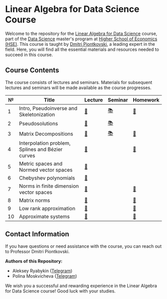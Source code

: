 # Linear Algebra for Data Science Course

Welcome to the repository for the [Linear Algebra for Data Science](https://www.hse.ru/en/edu/courses/470902553) course, part of the [Data Science](https://www.hse.ru/ma/datasci/) master's program at [Higher School of Economics (HSE)](https://www.hse.ru/). This course is taught by [Dmitri Piontkovski](https://www.hse.ru/en/org/persons/64913), a leading expert in the field. Here, you will find all the essential materials and resources needed to succeed in this course.

<!--- 
## Course Description

In the lecture course, we consider some topics of linear algebra beyond the standard first year course which are extremely important for applications. Mostly, these are applications to data analysis and machine learning, as well as to economics and statistics. We begin with inversions of rectangle matrices, that is, we discuss pseudo-inverse matrices (and their connections to the linear regression model). Among others, we discuss iteration methods (and their using in models of random walk on a graph applied to Internet search such as PageRank algorithm), matrix decompositions (such as SVD) and methods of dimension decreasing (with their connection to some image compression algorithms), and the theory of matrix norms and perturbation theory (for error estimates in matrix computations). The course includes also symbolic methods in systems of algebraic equations, approximation problems, Chebyshev polynomials, matrix functions such as exponents etc. We plan to invite some external lecturers who successfully apply linear algebra in their work. The students are also be invited to give their own talks on additional topics of applied or theoretical linear algebra.
-->
## Course Contents

The course consists of lectures and seminars. Materials for subsequent lectures and seminars will be made available as the course progresses.

№ | Title | Lecture | Seminar | Homework 
--- | --- | --- | --- |--- 
1 | Intro, Pseudoinverse and Skeletonization| [📁](https://raw.githubusercontent.com/kamranuz/linal-course-hse/master/lecture-notes/lecture01-pseudoinverse.pdf)  | [📚](https://raw.githubusercontent.com/kamranuz/linal-course-hse/master/seminars/seminar01-svd.pdf) | [📝](https://raw.githubusercontent.com/kamranuz/linal-course-hse/master/homework/dz_pseudoinverse_eng.jpg)  
2 | Pseudosolutions| [📁](https://raw.githubusercontent.com/kamranuz/linal-course-hse/master/lecture-notes/lecture02-pseudosolutions.pdf) | [📚](https://raw.githubusercontent.com/kamranuz/linal-course-hse/master/seminars/seminar02-linearregression.pdf) |  
3 | Matrix Decompositions| [📁](https://raw.githubusercontent.com/kamranuz/linal-course-hse/master/lecture-notes/lecture03-decompositions.pdf) | [📚](https://raw.githubusercontent.com/kamranuz/linal-course-hse/master/seminars/seminar03-decompositions.pdf)  | [📝](https://raw.githubusercontent.com/kamranuz/linal-course-hse/master/homework/dz_decompostions_eng.jpg) 
4 | Interpolation problem, Splines and Bézier curves| [📁](https://raw.githubusercontent.com/kamranuz/linal-course-hse/master/lecture-notes/lecture04-interpolations.pdf) |  | [📝](https://raw.githubusercontent.com/kamranuz/linal-course-hse/master/homework/dz_approximate_eng.jpg) 
5 | Metric spaces and Normed vector spaces| [📁](https://raw.githubusercontent.com/kamranuz/linal-course-hse/master/lecture-notes/lecture05-metrics.pdf) |  |  
6 | Chebyshev polynomials| [📁](https://raw.githubusercontent.com/kamranuz/linal-course-hse/master/lecture-notes/lecture06-chebyshev.pdf)  |  |   
7 | Norms in finite dimension vector spaces| [📁](https://raw.githubusercontent.com/kamranuz/linal-course-hse/master/lecture-notes/lecture07-minkowski.pdf)  |  | [📝](https://raw.githubusercontent.com/kamranuz/linal-course-hse/master/homework/dz_metrics_n_norms_eng.pdf)  
8 | Matrix norms| [📁](https://raw.githubusercontent.com/kamranuz/linal-course-hse/master/lecture-notes/lecture08-matrixnorms.pdf) |  | [📝](https://raw.githubusercontent.com/kamranuz/linal-course-hse/master/homework/dz_matrix_norms_eng.pdf) 
9 | Low rank approximation| [📁](https://raw.githubusercontent.com/kamranuz/linal-course-hse/master/lecture-notes/lecture09-approximate_rank.pdf) |  | [📝](https://raw.githubusercontent.com/kamranuz/linal-course-hse/master/homework/dz_small_rank_approx_eng.pdf) 
10 | Approximate systems| [📁](https://raw.githubusercontent.com/kamranuz/linal-course-hse/master/lecture-notes/lecture10-approximate_systems.pdf)  |  | [📝](https://raw.githubusercontent.com/kamranuz/linal-course-hse/master/homework/dz_condition_number_eng.pdf)  

## Contact Information

If you have questions or need assistance with the course, you can reach out to Professor Dmitri Piontkovski.

**Authors of this Repository:**
- Aleksey Ryabykin ([Telegram](https://t.me/addicted_by))
- Polina Moskvicheva ([Telegram](https://t.me/gumanitariinenuzhny))

We wish you a successful and rewarding experience in the Linear Algebra for Data Science course! Good luck with your studies.
